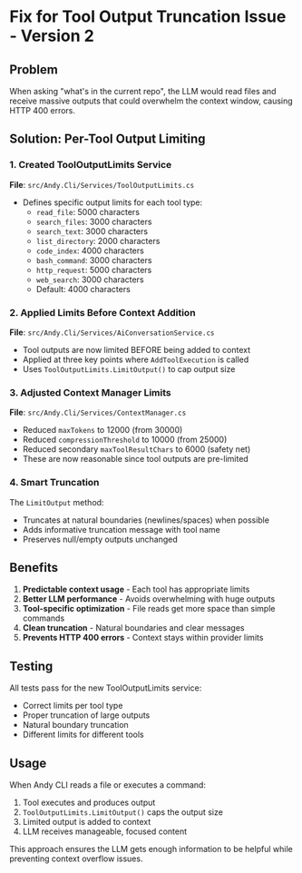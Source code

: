 # Fix for Tool Output Truncation Issue - Version 2

## Problem
When asking "what's in the current repo", the LLM would read files and receive massive outputs that could overwhelm the context window, causing HTTP 400 errors.

## Solution: Per-Tool Output Limiting

### 1. Created ToolOutputLimits Service
**File**: `src/Andy.Cli/Services/ToolOutputLimits.cs`
- Defines specific output limits for each tool type:
  - `read_file`: 5000 characters
  - `search_files`: 3000 characters  
  - `search_text`: 3000 characters
  - `list_directory`: 2000 characters
  - `code_index`: 4000 characters
  - `bash_command`: 3000 characters
  - `http_request`: 5000 characters
  - `web_search`: 3000 characters
  - Default: 4000 characters

### 2. Applied Limits Before Context Addition
**File**: `src/Andy.Cli/Services/AiConversationService.cs`
- Tool outputs are now limited BEFORE being added to context
- Applied at three key points where `AddToolExecution` is called
- Uses `ToolOutputLimits.LimitOutput()` to cap output size

### 3. Adjusted Context Manager Limits
**File**: `src/Andy.Cli/Services/ContextManager.cs`
- Reduced `maxTokens` to 12000 (from 30000)
- Reduced `compressionThreshold` to 10000 (from 25000)
- Reduced secondary `maxToolResultChars` to 6000 (safety net)
- These are now reasonable since tool outputs are pre-limited

### 4. Smart Truncation
The `LimitOutput` method:
- Truncates at natural boundaries (newlines/spaces) when possible
- Adds informative truncation message with tool name
- Preserves null/empty outputs unchanged

## Benefits
1. **Predictable context usage** - Each tool has appropriate limits
2. **Better LLM performance** - Avoids overwhelming with huge outputs
3. **Tool-specific optimization** - File reads get more space than simple commands
4. **Clean truncation** - Natural boundaries and clear messages
5. **Prevents HTTP 400 errors** - Context stays within provider limits

## Testing
All tests pass for the new ToolOutputLimits service:
- Correct limits per tool type
- Proper truncation of large outputs
- Natural boundary truncation
- Different limits for different tools

## Usage
When Andy CLI reads a file or executes a command:
1. Tool executes and produces output
2. `ToolOutputLimits.LimitOutput()` caps the output size
3. Limited output is added to context
4. LLM receives manageable, focused content

This approach ensures the LLM gets enough information to be helpful while preventing context overflow issues.